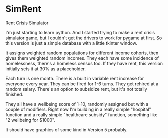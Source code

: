 # SimRent
Rent Crisis Simulator

I'm just starting to learn python.  And I started trying to make a rent crisis simulator game, but I couldn't get the 
drivers to work for pygame at first.  So this version is just a simple database with a little tkinter window.

It assigns weighted random populations for different income cohorts, then gives them weighted random incomes.  They each have
some incidence of homelessness, there's a homeless census too.  If they have rent, this version initially sets it at 30% as a
placeholder.  

Each turn is one month.  There is a built in variable rent increase for everyone every year.  They can be fired for 1-6 turns.
They get rehired at a random salary.  There's an option to subsidize rent, but it's not totally finished.

They all have a wellbeing score of 1-10, randomly assigned but with a couple of modifiers.  Right now I'm building in a really 
simple "hospital" function and a really simple "healthcare subsidy" function, something like "2 wellbeing for $1000".

It should have graphics of some kind in Version 5 probably.
